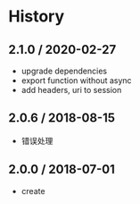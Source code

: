 # History

## 2.1.0 / 2020-02-27
- upgrade dependencies
- export function without async
- add headers, uri to session 

## 2.0.6 / 2018-08-15
- 错误处理

## 2.0.0 / 2018-07-01
- create

